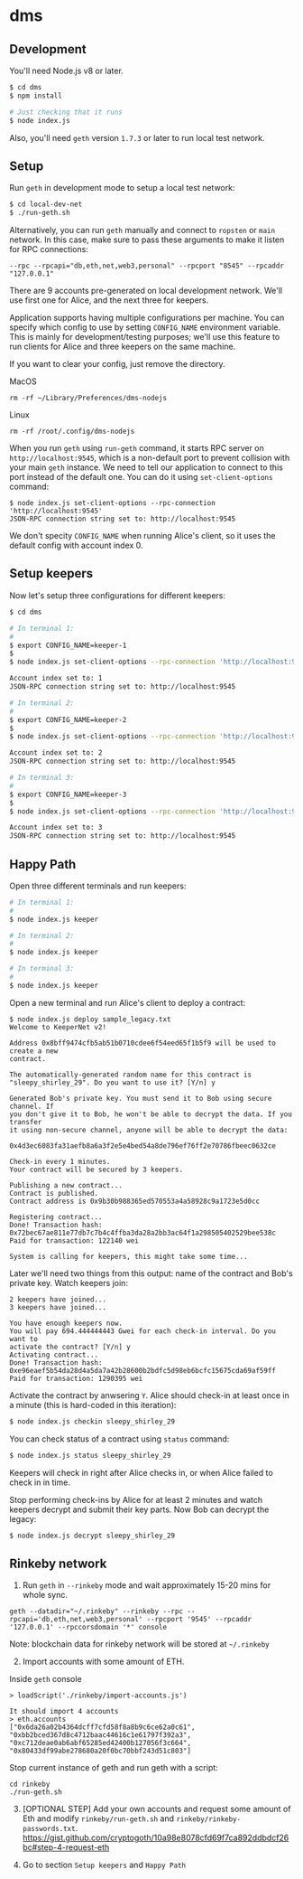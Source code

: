 # dms

## Development

You'll need Node.js v8 or later.

```sh
$ cd dms
$ npm install

# Just checking that it runs
$ node index.js
```

Also, you'll need `geth` version `1.7.3` or later to run local test network.

## Setup

Run `geth` in development mode to setup a local test network:

```sh
$ cd local-dev-net
$ ./run-geth.sh
```

Alternatively, you can run `geth` manually and connect to `ropsten` or `main` network. In this case, make sure to pass these arguments to make it listen for RPC connections:

```
--rpc --rpcapi="db,eth,net,web3,personal" --rpcport "8545" --rpcaddr "127.0.0.1"
```

There are 9 accounts pre-generated on local development network. We'll use first one for Alice, and the next three for keepers.

Application supports having multiple configurations per machine. You can specify which config to use by setting `CONFIG_NAME` environment variable. This is mainly for development/testing purposes; we'll use this feature to run clients for Alice and three keepers on the same machine.

If you want to clear your config, just remove the directory.

MacOS
```
rm -rf ~/Library/Preferences/dms-nodejs
```

Linux
```
rm -rf /root/.config/dms-nodejs
```

When you run `geth` using `run-geth` command, it starts RPC server on `http://localhost:9545`, which is a non-default port to prevent collision with your main `geth` instance. We need to tell our application to connect to this port instead of the default one. You can do it using `set-client-options` command:

```
$ node index.js set-client-options --rpc-connection 'http://localhost:9545'
JSON-RPC connection string set to: http://localhost:9545
```

We don't specity `CONFIG_NAME` when running Alice's client, so it uses the default config with account index 0.

## Setup keepers

Now let's setup three configurations for different keepers:

```sh
$ cd dms

# In terminal 1:
#
$ export CONFIG_NAME=keeper-1
$
$ node index.js set-client-options --rpc-connection 'http://localhost:9545' --account-index 1

Account index set to: 1
JSON-RPC connection string set to: http://localhost:9545

# In terminal 2:
#
$ export CONFIG_NAME=keeper-2
$
$ node index.js set-client-options --rpc-connection 'http://localhost:9545' --account-index 2

Account index set to: 2
JSON-RPC connection string set to: http://localhost:9545

# In terminal 3:
#
$ export CONFIG_NAME=keeper-3
$
$ node index.js set-client-options --rpc-connection 'http://localhost:9545' --account-index 3

Account index set to: 3
JSON-RPC connection string set to: http://localhost:9545
```


## Happy Path

Open three different terminals and run keepers:

```sh
# In terminal 1:
#
$ node index.js keeper

# In terminal 2:
#
$ node index.js keeper

# In terminal 3:
#
$ node index.js keeper
```

Open a new terminal and run Alice's client to deploy a contract:

```text
$ node index.js deploy sample_legacy.txt
Welcome to KeeperNet v2!

Address 0x8bff9474cfb5ab51b0710cdee6f54eed65f1b5f9 will be used to create a new
contract.

The automatically-generated random name for this contract is
"sleepy_shirley_29". Do you want to use it? [Y/n] y

Generated Bob's private key. You must send it to Bob using secure channel. If
you don't give it to Bob, he won't be able to decrypt the data. If you transfer
it using non-secure channel, anyone will be able to decrypt the data:

0x4d3ec6083fa31aefb8a6a3f2e5e4bed54a8de796ef76ff2e70786fbeec0632ce

Check-in every 1 minutes.
Your contract will be secured by 3 keepers.

Publishing a new contract...
Contract is published.
Contract address is 0x9b30b988365ed570553a4a58928c9a1723e5d0cc

Registering contract...
Done! Transaction hash:
0x72bec67ae811e77db7c7b4c4ffba3da28a2bb3ac64f1a298505402529bee538c
Paid for transaction: 122140 wei

System is calling for keepers, this might take some time...
```

Later we'll need two things from this output: name of the contract and Bob's private key. Watch keepers join:

```
2 keepers have joined...
3 keepers have joined...

You have enough keepers now.
You will pay 694.444444443 Gwei for each check-in interval. Do you want to
activate the contract? [Y/n] y
Activating contract...
Done! Transaction hash:
0xe96eaef5b54da28d4a5da7a42b28600b2bdfc5d98eb6bcfc15675cda69af59ff
Paid for transaction: 1290395 wei
```

Activate the contract by anwsering `Y`. Alice should check-in at least once in a minute (this is hard-coded in this iteration):

```sh
$ node index.js checkin sleepy_shirley_29
```

You can check status of a contract using `status` command:

```sh
$ node index.js status sleepy_shirley_29
```

Keepers will check in right after Alice checks in, or when Alice failed to check in in time.

Stop performing check-ins by Alice for at least 2 minutes and watch keepers decrypt and submit their key parts. Now Bob can decrypt the legacy:

```sh
$ node index.js decrypt sleepy_shirley_29
```

## Rinkeby network

1. Run `geth` in `--rinkeby` mode and wait approximately 15-20 mins for whole sync.

```
geth --datadir="~/.rinkeby" --rinkeby --rpc --rpcapi='db,eth,net,web3,personal' --rpcport '9545' --rpcaddr '127.0.0.1' --rpccorsdomain '*' console
```

Note: blockchain data for rinkeby network will be stored at `~/.rinkeby`

2. Import accounts with some amount of ETH.

Inside `geth` console

```
> loadScript('./rinkeby/import-accounts.js')

It should import 4 accounts
> eth.accounts
["0x6da26a02b4364dcff7cfd58f8a8b9c6ce62a0c61", "0xbb2bced367d8c4712baac44616c1e61797f392a3", "0xc712deae0ab6abf65285ed42400b127056f3c664", "0x80433df99abe278680a20f0bc70bbf243d51c803"]
```

Stop current instance of geth and run geth with a script:
```
cd rinkeby
./run-geth.sh
```

3. [OPTIONAL STEP] Add your own accounts and request some amount of Eth and modify `rinkeby/run-geth.sh` and `rinkeby/rinkeby-passwords.txt`.
https://gist.github.com/cryptogoth/10a98e8078cfd69f7ca892ddbdcf26bc#step-4-request-eth

4. Go to section `Setup keepers` and `Happy Path` 
